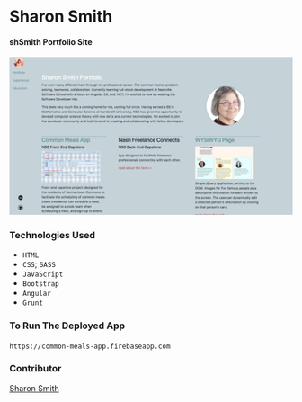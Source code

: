 # Sharon Smith 

#### shSmith Portfolio Site
![shSmith Site on Launch](https://raw.githubusercontent.com/SMITHsharon/shsmith/master/images/portfolio%20screen%20shot.png)

### Technologies Used
- `HTML`
- `CSS`; `SASS`
- `JavaScript`
- `Bootstrap`
- `Angular`
- `Grunt`

### To Run The Deployed App
`https://common-meals-app.firebaseapp.com`


### Contributor
[Sharon Smith](https://github.com/SMITHsharon)
